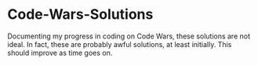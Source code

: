 # Code-Wars-Solutions
Documenting my progress in coding on Code Wars, these solutions are not ideal. In fact, these are probably awful solutions, at least initially.
This should improve as time goes on.

